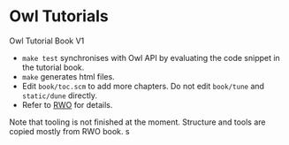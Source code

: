 # Owl Tutorials

Owl Tutorial Book V1


- `make test` synchronises with Owl API by evaluating the code snippet in the tutorial book.
- `make` generates html files.
- Edit `book/toc.scm` to add more chapters. Do not edit `book/tune` and `static/dune` directly.
- Refer to [RWO](https://github.com/realworldocaml/book/blob/master/README.md) for details.

Note that tooling is not finished at the moment. Structure and tools are copied mostly from RWO book.
s